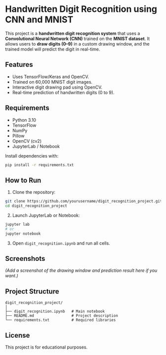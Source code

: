 # Handwritten Digit Recognition using CNN and MNIST

This project is a **handwritten digit recognition system** that uses a **Convolutional Neural Network (CNN)** trained on the **MNIST dataset**. It allows users to **draw digits (0–9)** in a custom drawing window, and the trained model will predict the digit in real-time.

## Features

- Uses TensorFlow/Keras and OpenCV.
- Trained on 60,000 MNIST digit images.
- Interactive digit drawing pad using OpenCV.
- Real-time prediction of handwritten digits (0 to 9).

## Requirements

- Python 3.10
- TensorFlow
- NumPy
- Pillow
- OpenCV (cv2)
- JupyterLab / Notebook

Install dependencies with:
```bash
pip install -r requirements.txt
```

## How to Run

1. Clone the repository:
```bash
git clone https://github.com/yourusername/digit_recognition_project.git
cd digit_recognition_project
```

2. Launch JupyterLab or Notebook:
```bash
jupyter lab
# or
jupyter notebook
```

3. Open `digit_recognition.ipynb` and run all cells.

## Screenshots

*(Add a screenshot of the drawing window and prediction result here if you want.)*

## Project Structure

```
digit_recognition_project/
│
├── digit_recognition.ipynb   # Main notebook
├── README.md                 # Project description
└── requirements.txt          # Required libraries
```

## License

This project is for educational purposes.